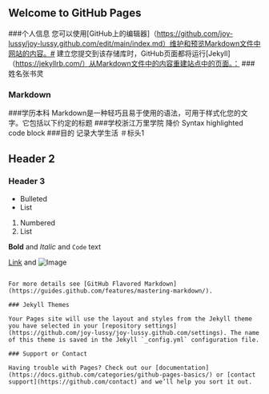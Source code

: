 ## Welcome to GitHub Pages
###个人信息
您可以使用[GitHub上的编辑器]（https://github.com/joy-lussy/joy-lussy.github.com/edit/main/index.md）维护和预览Markdown文件中网站的内容。#
建立您提交到该存储库时，GitHub页面都将运行[Jekyll]（https://jekyllrb.com/）从Markdown文件中的内容重建站点中的页面。：
###姓名张书灵
### Markdown
###学历本科
Markdown是一种轻巧且易于使用的语法，可用于样式化您的文字。它包括以下约定的标题
###学校浙江万里学院
降价
Syntax highlighted code block
###目的
记录大学生活
＃标头1
## Header 2
### Header 3

- Bulleted
- List

1. Numbered
2. List

**Bold** and _Italic_ and `Code` text

[Link](url) and ![Image](src)
```

For more details see [GitHub Flavored Markdown](https://guides.github.com/features/mastering-markdown/).

### Jekyll Themes

Your Pages site will use the layout and styles from the Jekyll theme you have selected in your [repository settings](https://github.com/joy-lussy/joy-lussy.github.com/settings). The name of this theme is saved in the Jekyll `_config.yml` configuration file.

### Support or Contact

Having trouble with Pages? Check out our [documentation](https://docs.github.com/categories/github-pages-basics/) or [contact support](https://github.com/contact) and we’ll help you sort it out.
